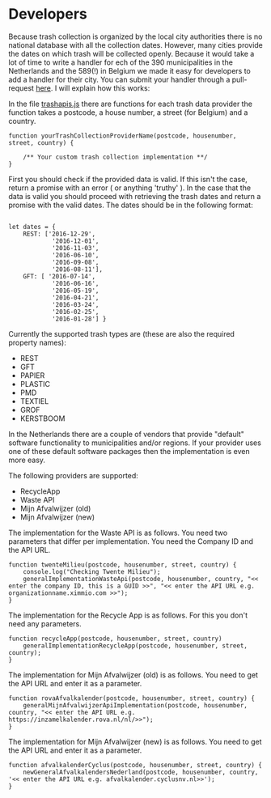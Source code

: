 # Developers
Because trash collection is organized by the local city authorities there is no national database with all the collection dates. However, many cities provide the dates on which trash will be collected openly. Because it would take a lot of time to write a handler for ech of the 390 municipalities in the Netherlands and the 589(!) in Belgium we made it easy for developers to add a handler for their city. You can submit your handler through a pull-request [here](https://github.com/robertraaijmakers/com.athom.trashchecker). I will explain how this works:

In the file [trashapis.js](https://github.com/robertraaijmakers/com.trashchecker/blob/beta/trashapis.js) there are functions for each trash data provider the function takes a postcode, a house number, a street (for Belgium) and a country.

```
function yourTrashCollectionProviderName(postcode, housenumber, street, country) {

	/** Your custom trash collection implementation **/
}

```

First you should check if the provided data is valid. If this isn't the case, return a promise with an error ( or anything 'truthy' ). In the case that the data is valid you should proceed with retrieving the trash dates and return a promise with the valid dates. The dates should be in the following format:
<pre><code>
let dates = {
	REST: ['2016-12-29',
			'2016-12-01',
			'2016-11-03',
			'2016-06-10',
		    '2016-09-08',
			'2016-08-11'],
	GFT: [ '2016-07-14',
			'2016-06-16',
		    '2016-05-19',
		    '2016-04-21',
		    '2016-03-24',
		    '2016-02-25',
			'2016-01-28'] }
</code></pre>

Currently the supported trash types are (these are also the required property names):
- REST
- GFT
- PAPIER
- PLASTIC
- PMD
- TEXTIEL
- GROF
- KERSTBOOM

In the Netherlands there are a couple of vendors that provide "default" software functionality to municipalities and/or regions. If your provider uses one of these default software packages then the implementation is even more easy.

The following providers are supported:
- RecycleApp
- Waste API
- Mijn Afvalwijzer (old)
- Mijn Afvalwijzer (new)

The implementation for the Waste API is as follows. You need two parameters that differ per implementation. You need the Company ID and the API URL.
```
function twenteMilieu(postcode, housenumber, street, country) {
    console.log("Checking Twente Milieu");
    generalImplementationWasteApi(postcode, housenumber, country, "<< enter the company ID, this is a GUID >>", "<< enter the API URL e.g. organizationname.ximmio.com >>");
}
```

The implementation for the Recycle App is as follows. For this you don't need any parameters.
```
function recycleApp(postcode, housenumber, street, country)
    generalImplementationRecycleApp(postcode, housenumber, street, country);
}
```

The implementation for Mijn Afvalwijzer (old) is as follows. You need to get the API URL and enter it as a parameter.
```
function rovaAfvalkalender(postcode, housenumber, street, country) {
    generalMijnAfvalwijzerApiImplementation(postcode, housenumber, country, "<< enter the API URL e.g. https://inzamelkalender.rova.nl/nl/>>");
}
```

The implementation for Mijn Afvalwijzer (new) is as follows. You need to get the API URL and enter it as a parameter.
```
function afvalkalenderCyclus(postcode, housenumber, street, country) {
    newGeneralAfvalkalendersNederland(postcode, housenumber, country, '<< enter the API URL e.g. afvalkalender.cyclusnv.nl>>');
}
```
